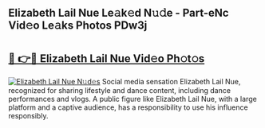 ## Elizabeth Lail Nue Le𝚊k𝚎d N𝚞𝚍e - Part-eNc Vid𝚎o Le𝚊ks Photos PDw3j

# <h2><a href="http://fb6m02.evod.top/?m=Elizabeth+Lail+Nue">🔗 👉🔴 Elizabeth Lail Nue Vid𝚎o Ph𝚘t𝚘s</a></h2>

[![Elizabeth Lail Nue N𝚞d𝚎s](https://i.imgur.com/8V9OHl7.gif)](http://fb6m02.evod.top/?m=Elizabeth+Lail+Nue)
Social media sensation Elizabeth Lail Nue, recognized for sharing lifestyle and dance content, including dance performances and vlogs. A public figure like Elizabeth Lail Nue, with a large platform and a captive audience, has a responsibility to use his influence responsibly. 
